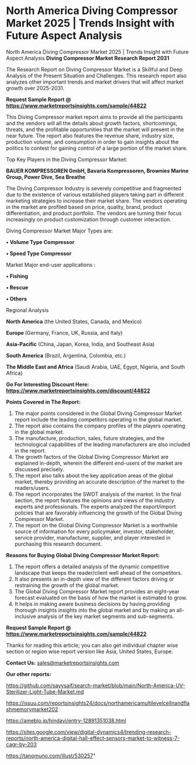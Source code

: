 # North America Diving Compressor Market 2025 | Trends Insight with Future Aspect Analysis
North America Diving Compressor Market 2025 | Trends Insight with Future Aspect Analysis
<strong>Diving Compressor Market Research Report 2031</strong>

The Research Report on Diving Compressor Market is a Skillful and Deep Analysis of the Present Situation and Challenges. This research report also analyzes other important trends and market drivers that will affect market growth over 2025-2031.

<strong>Request Sample Report @ <a href=https://www.marketreportsinsights.com/sample/44822>https://www.marketreportsinsights.com/sample/44822</a></strong>

This Diving Compressor market report aims to provide all the participants and the vendors will all the details about growth factors, shortcomings, threats, and the profitable opportunities that the market will present in the near future. The report also features the revenue share, industry size, production volume, and consumption in order to gain insights about the politics to contest for gaining control of a large portion of the market share.

Top Key Players in the Diving Compressor Market:

<strong>BAUER KOMPRESSOREN GmbH, Bavaria Kompressoren, Brownies Marine Group, Power Dive, Sea Breathe</strong>

The Diving Compressor Industry is severely competitive and fragmented due to the existence of various established players taking part in different marketing strategies to increase their market share. The vendors operating in the market are profiled based on price, quality, brand, product differentiation, and product portfolio. The vendors are turning their focus increasingly on product customization through customer interaction.

Diving Compressor Market Major Types are:

<strong>•  Volume Type Compressor

•  Speed Type Compressor</strong>

Market Major end-user applications :

<strong>•  Fishing

•  Rescue

•  Others</strong>

Regional Analysis

</u><strong><b>North America</b></strong> (the United States, Canada, and Mexico)

<strong><b>Europe </b></strong>(Germany, France, UK, Russia, and Italy)

<strong><b>Asia-Pacific</b></strong> (China, Japan, Korea, India, and Southeast Asia)

<strong><b>South America</b></strong> (Brazil, Argentina, Colombia, etc.)

<strong><b>The Middle East and Africa</b></strong> (Saudi Arabia, UAE, Egypt, Nigeria, and South Africa)

<strong>Go For Interesting Discount Here: <a href=https://www.marketreportsinsights.com/discount/44822>https://www.marketreportsinsights.com/discount/44822</a></strong>

<strong>Points Covered in The Report:</strong>
<ol>
  <li>The major points considered in the Global Diving Compressor Market report include the leading competitors operating in the global market.</li>
  <li>The report also contains the company profiles of the players operating in the global market.</li>
  <li>The manufacture, production, sales, future strategies, and the technological capabilities of the leading manufacturers are also included in the report.</li>
  <li>The growth factors of the Global Diving Compressor Market are explained in-depth, wherein the different end-users of the market are discussed precisely.</li>
  <li>The report also talks about the key application areas of the global market, thereby providing an accurate description of the market to the readers/users.</li>
  <li>The report incorporates the SWOT analysis of the market. In the final section, the report features the opinions and views of the industry experts and professionals. The experts analyzed the export/import policies that are favorably influencing the growth of the Global Diving Compressor Market.</li>
  <li>The report on the Global Diving Compressor Market is a worthwhile source of information for every policymaker, investor, stakeholder, service provider, manufacturer, supplier, and player interested in purchasing this research document.</li>
</ol>
<strong>Reasons for Buying Global Diving Compressor Market Report:</strong>

<ol>
  <li>The report offers a detailed analysis of the dynamic competitive landscape that keeps the reader/client well ahead of the competitors.</li>
  <li>It also presents an in-depth view of the different factors driving or restraining the growth of the global market.</li>
  <li>The Global Diving Compressor Market report provides an eight-year forecast evaluated on the basis of how the market is estimated to grow.</li>
  <li>It helps in making aware business decisions by having providing thorough insights insights into the global market and by making an all-inclusive analysis of the key market segments and sub-segments.</li>
</ol>
<strong>Request Sample Report @ <a href=https://www.marketreportsinsights.com/sample/44822>https://www.marketreportsinsights.com/sample/44822</a></strong>


Thanks for reading this article; you can also get individual chapter wise section or region wise report version like Asia, United States, Europe.

<strong>Contact Us:</strong>
sales@marketreportsinsights.com

<strong>Our other reports:</strong>

<a href=https://github.com/sayysaif/search-market/blob/main/North-America-UV-Sterilizer-Light-Tube-Market.md>https://github.com/sayysaif/search-market/blob/main/North-America-UV-Sterilizer-Light-Tube-Market.md</a>

<a href=https://issuu.com/reportsinsights24/docs/northamericamultilevelcellnandflashmemorymarket202>https://issuu.com/reportsinsights24/docs/northamericamultilevelcellnandflashmemorymarket202</a>

<a href=https://ameblo.jp/hindavi/entry-12891351038.html>https://ameblo.jp/hindavi/entry-12891351038.html</a>

<a href=https://sites.google.com/view/digital-dynamics4/trending-research-reports/north-america-digital-hall-effect-sensors-market-to-witness-7-cagr-by-203>https://sites.google.com/view/digital-dynamics4/trending-research-reports/north-america-digital-hall-effect-sensors-market-to-witness-7-cagr-by-203</a>

<a href=https://tanomuno.com/illust/530257>https://tanomuno.com/illust/530257</a>"
